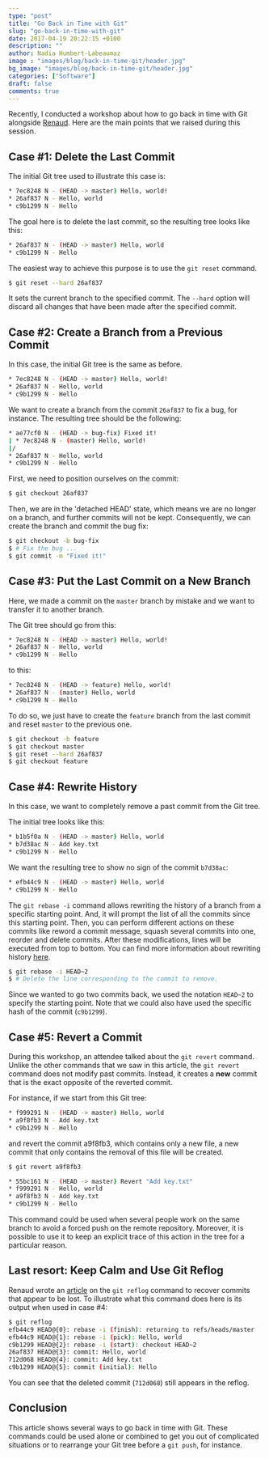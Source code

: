 ```yaml
---
type: "post"
title: "Go Back in Time with Git"
slug: "go-back-in-time-with-git"
date: 2017-04-19 20:22:15 +0100
description: ""
author: Nadia Humbert-Labeaumaz
image : "images/blog/back-in-time-git/header.jpg"
bg_image: "images/blog/back-in-time-git/header.jpg"
categories: ["Software"]
draft: false
comments: true
---
```


Recently, I conducted a workshop about how to go back in time with Git alongside [Renaud](https://twitter.com/rnowif). Here are the main points that we raised during this session.

<!--more-->

## Case #1: Delete the Last Commit

The initial Git tree used to illustrate this case is:

```bash
* 7ec8248 N - (HEAD -> master) Hello, world!
* 26af837 N - Hello, world
* c9b1299 N - Hello
```

The goal here is to delete the last commit, so the resulting tree looks like this:

```bash
* 26af837 N - (HEAD -> master) Hello, world
* c9b1299 N - Hello
```

The easiest way to achieve this purpose is to use the `git reset` command.

```bash
$ git reset --hard 26af837
```

It sets the current branch to the specified commit. The `--hard` option will discard all changes that have been made after the specified commit.

## Case #2: Create a Branch from a Previous Commit

In this case, the initial Git tree is the same as before.

```bash
* 7ec8248 N - (HEAD -> master) Hello, world!
* 26af837 N - Hello, world
* c9b1299 N - Hello
```

We want to create a branch from the commit `26af837` to fix a bug, for instance. The resulting tree should be the following:

```bash
* ae77cf0 N - (HEAD -> bug-fix) Fixed it!
| * 7ec8248 N - (master) Hello, world!
|/  
* 26af837 N - Hello, world
* c9b1299 N - Hello
```

First, we need to position ourselves on the commit:

```bash
$ git checkout 26af837
```

Then, we are in the 'detached HEAD' state, which means we are no longer on a branch, and further commits will not be kept. Consequently, we can create the branch and commit the bug fix:

```bash
$ git checkout -b bug-fix
$ # Fix the bug ...
$ git commit -m "Fixed it!"
```

## Case #3: Put the Last Commit on a New Branch

Here, we made a commit on the `master` branch by mistake and we want to transfer it to another branch.

The Git tree should go from this:

```bash
* 7ec8248 N - (HEAD -> master) Hello, world!
* 26af837 N - Hello, world
* c9b1299 N - Hello
```

to this:

```bash
* 7ec8248 N - (HEAD -> feature) Hello, world!
* 26af837 N - (master) Hello, world
* c9b1299 N - Hello
```

To do so, we just have to create the `feature` branch from the last commit and reset `master` to the previous one.

```bash
$ git checkout -b feature
$ git checkout master
$ git reset --hard 26af837
$ git checkout feature
```

## Case #4: Rewrite History

In this case, we want to completely remove a past commit from the Git tree.

The initial tree looks like this:

```bash
* b1b5f0a N - (HEAD -> master) Hello, world
* b7d38ac N - Add key.txt
* c9b1299 N - Hello
```

We want the resulting tree to show no sign of the commit `b7d38ac`:

```bash
* efb44c9 N - (HEAD -> master) Hello, world
* c9b1299 N - Hello
```

The `git rebase -i` command allows rewriting the history of a branch from a specific starting point. And, it will prompt the list of all the commits since this starting point. Then, you can perform different actions on these commits like reword a commit message, squash several commits into one, reorder and delete commits. After these modifications, lines will be executed from top to bottom. You can find more information about rewriting history [here](https://git-scm.com/book/en/v2/Git-Tools-Rewriting-History).

```bash
$ git rebase -i HEAD~2
$ # Delete the line corresponding to the commit to remove.
```

Since we wanted to go two commits back, we used the notation `HEAD~2` to specify the starting point. Note that we could also have used the specific hash of the commit (`c9b1299`).

## Case #5: Revert a Commit

During this workshop, an attendee talked about the `git revert` command. Unlike the other commands that we saw in this article, the `git revert` command does not modify past commits. Instead, it creates a **new** commit that is the exact opposite of the reverted commit.

For instance, if we start from this Git tree:

```bash
* f999291 N - (HEAD -> master) Hello, world
* a9f8fb3 N - Add key.txt
* c9b1299 N - Hello
```

and revert the commit a9f8fb3, which contains only a new file, a new commit that only contains the removal of this file will be created.

```bash
$ git revert a9f8fb3
```

```bash
* 55bc161 N - (HEAD -> master) Revert "Add key.txt"
* f999291 N - Hello, world
* a9f8fb3 N - Add key.txt
* c9b1299 N - Hello
```

This command could be used when several people work on the same branch to avoid a forced push on the remote repository. Moreover, it is possible to use it to keep an explicit trace of this action in the tree for a particular reason.

## Last resort: Keep Calm and Use Git Reflog

Renaud wrote an [article](https://blog.crafties.fr/2017/04/11/git-reflog/) on the `git reflog` command to recover commits that appear to be lost. To illustrate what this command does here is its output when used in case #4:

```bash
$ git reflog
efb44c9 HEAD@{0}: rebase -i (finish): returning to refs/heads/master
efb44c9 HEAD@{1}: rebase -i (pick): Hello, world
c9b1299 HEAD@{2}: rebase -i (start): checkout HEAD~2
26af837 HEAD@{3}: commit: Hello, world
712d068 HEAD@{4}: commit: Add key.txt
c9b1299 HEAD@{5}: commit (initial): Hello
```

You can see that the deleted commit (`712d068`) still appears in the reflog.

## Conclusion

This article shows several ways to go back in time with Git. These commands could be used alone or combined to get you out of complicated situations or to rearrange your Git tree before a `git push`, for instance.
